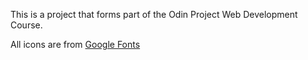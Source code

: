 This is a project that forms part of the Odin Project Web Development Course.

All icons are from [Google Fonts](https://fonts.google.com/icons)
